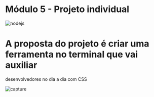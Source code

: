 # Módulo 5 - Projeto individual
![nodejs](https://user-images.githubusercontent.com/112557540/216981836-73a0fe6d-6904-4ddb-b2cd-d218d97a6b5a.jpg)

# A proposta do projeto é criar uma ferramenta no terminal que vai auxiliar
desenvolvedores no dia a dia com CSS

![capture](https://user-images.githubusercontent.com/112557540/216981244-6252dd61-854d-4343-bc78-8f1146f23d21.png)




